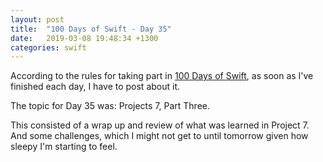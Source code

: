 ```yaml
---
layout: post
title:  "100 Days of Swift - Day 35"
date:   2019-03-08 19:48:34 +1300
categories: swift
---
```

According to the rules for taking part in [100 Days of Swift](https://www.hackingwithswift.com/100), as soon as I've finished each day, I have to post about it.

The topic for Day 35 was: Projects 7, Part Three.

This consisted of a wrap up and review of what was learned in Project 7. And some challenges, which I might not get to until tomorrow given how sleepy I'm starting to feel.
